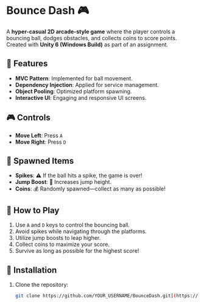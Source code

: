 # Bounce Dash 🎮

A **hyper-casual 2D arcade-style game** where the player controls a bouncing ball, dodges obstacles, and collects coins to score points. Created with **Unity 6 (Windows Build)** as part of an assignment.

## 📌 Features
- **MVC Pattern**: Implemented for ball movement.
- **Dependency Injection**: Applied for service management.
- **Object Pooling**: Optimized platform spawning.
- **Interactive UI**: Engaging and responsive UI screens.

## 🎮 Controls
- **Move Left**: Press `A`
- **Move Right**: Press `D`

## 🔹 Spawned Items
- **Spikes**: ⚠ If the ball hits a spike, the game is over!
- **Jump Boost**: 🚀 Increases jump height.
- **Coins**: 💰 Randomly spawned—collect as many as possible!

## 🔧 How to Play
1. Use `A` and `D` keys to control the bouncing ball.
2. Avoid spikes while navigating through the platforms.
3. Utilize jump boosts to leap higher.
4. Collect coins to maximize your score.
5. Survive as long as possible for the highest score!

## 🔗 Installation
1. Clone the repository:
   ```sh
   git clone https://github.com/YOUR_USERNAME/BounceDash.git](https://github.com/saurabhbhamare/BounceDash-UnityAssignment.git



